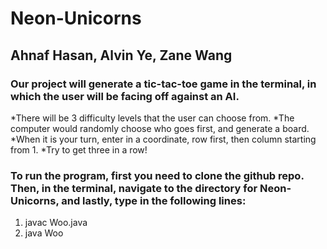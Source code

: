 # Neon-Unicorns
## Ahnaf Hasan, Alvin Ye, Zane Wang

### Our project will generate a tic-tac-toe game in the terminal, in which the user will be facing off against an AI.
*There will be 3 difficulty levels that the user can choose from.
*The computer would randomly choose who goes first, and generate a board.
*When it is your turn, enter in a coordinate, row first, then column starting from 1. 
*Try to get three in a row!

### To run the program, first you need to clone the github repo. Then, in the terminal, navigate to the directory for Neon-Unicorns, and lastly, type in the following lines:
1. javac Woo.java
2. java Woo
